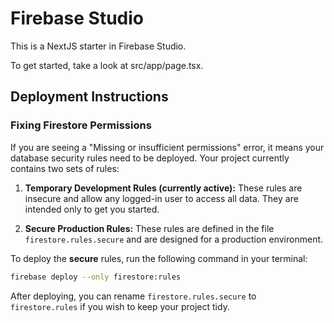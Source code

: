 # Firebase Studio

This is a NextJS starter in Firebase Studio.

To get started, take a look at src/app/page.tsx.

## Deployment Instructions

### Fixing Firestore Permissions

If you are seeing a "Missing or insufficient permissions" error, it means your database security rules need to be deployed. Your project currently contains two sets of rules:

1.  **Temporary Development Rules (currently active):** These rules are insecure and allow any logged-in user to access all data. They are intended only to get you started.

2.  **Secure Production Rules:** These rules are defined in the file `firestore.rules.secure` and are designed for a production environment.

To deploy the **secure** rules, run the following command in your terminal:

```bash
firebase deploy --only firestore:rules
```

After deploying, you can rename `firestore.rules.secure` to `firestore.rules` if you wish to keep your project tidy.
